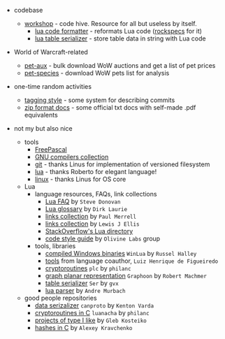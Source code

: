 * codebase
  * [workshop](https://github.com/martin-eden/workshop) - code hive. Resource for all but useless by itself.
    * [lua code formatter](https://github.com/martin-eden/lua_code_formatter) - reformats Lua code ([rockspecs](https://github.com/martin-eden/lua_code_formatter.rockspecs) for it)
    * [lua table serializer](https://github.com/martin-eden/lua_table_serializer) - store table data in string with Lua code
    
* World of Warcraft-related
  * [pet-aux](https://github.com/martin-eden/pet_aux) - bulk download WoW auctions and get a list of pet prices
  * [pet-species](https://github.com/martin-eden/pet_species_to_csv) - download WoW pets list for analysis

* one-time random activities
  * [tagging style](https://github.com/martin-eden/tagging_guideline) - some system for describing commits
  * [zip format docs](https://github.com/martin-eden/zipfiles_format_doc) - some official txt docs with self-made .pdf equivalents
  
* not my but also nice
  * tools
    * [FreePascal](https://github.com/graemeg/freepascal)
    * [GNU compilers collection](https://github.com/gcc-mirror/gcc)
    * [git](https://github.com/git/git) - thanks Linus for implementation of versioned filesystem
    * [lua](https://github.com/lua/lua) - thanks Roberto for elegant language!
    * [linux](https://github.com/torvalds/linux) - thanks Linus for OS core
  * Lua 
    * language resources, FAQs, link collections
      * [Lua FAQ](https://github.com/stevedonovan/luafaq) by `Steve Donovan`
      * [Lua glossary](https://rawgit.com/dlaurie/lua-notes/master/glossary.html) by `Dirk Laurie`
      * [links collection](https://sites.google.com/site/marbux/home/lua-resource-links) by `Paul Merrell`
      * [links collection](https://github.com/LewisJEllis/awesome-lua) by `Lewis J Ellis`
      * [StackOverflow's Lua directory](http://stackoverflow.com/documentation/lua/topics)
      * [code style guide](https://github.com/Olivine-Labs/lua-style-guide) by `Olivine Labs` group
    * tools, libraries
      * [compiled Windows binaries](https://github.com/WinLua/bin) `WinLua` by `Russel Halley`
      * [tools](http://webserver2.tecgraf.puc-rio.br/~lhf/ftp/lua/) from language coauthor, `Luiz Henrique de Figueiredo`
      * [cryptoroutines](https://github.com/philanc/plc) `plc` by `philanc`
      * [graph planar representation](https://github.com/rm-code/Graphoon) `Graphoon` by `Robert Machmer`
      * [table serializer](https://github.com/gvx/Ser) `Ser` by `gvx`
      * [lua parser](https://github.com/andremm/lua-parser) by `Andre Murbach`
  * good people repositories
    * [data serizalizer](https://github.com/sandstorm-io/capnproto) `canproto` by `Kenton Varda`
    * [cryptoroutines in C](https://github.com/philanc/luanacha) `luanacha` by `philanc`
    * [projects of type I like](https://github.com/gleb-kosteiko) by `Gleb Kosteiko`
    * [hashes in C](https://github.com/rhash/RHash/tree/master/librhash) by `Alexey Kravchenko`
